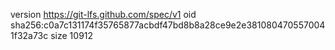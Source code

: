 version https://git-lfs.github.com/spec/v1
oid sha256:c0a7c131174f35765877acbdf47bd8b8a28ce9e2e3810804705570041f32a73c
size 10912
